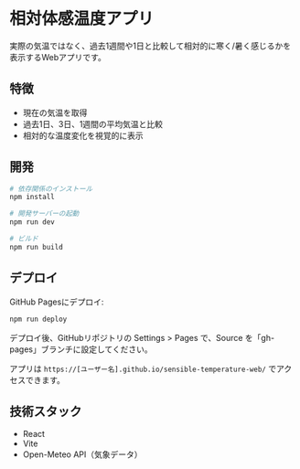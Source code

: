 # 相対体感温度アプリ

実際の気温ではなく、過去1週間や1日と比較して相対的に寒く/暑く感じるかを表示するWebアプリです。

## 特徴

- 現在の気温を取得
- 過去1日、3日、1週間の平均気温と比較
- 相対的な温度変化を視覚的に表示

## 開発

```bash
# 依存関係のインストール
npm install

# 開発サーバーの起動
npm run dev

# ビルド
npm run build
```

## デプロイ

GitHub Pagesにデプロイ:

```bash
npm run deploy
```

デプロイ後、GitHubリポジトリの Settings > Pages で、Source を「gh-pages」ブランチに設定してください。

アプリは `https://[ユーザー名].github.io/sensible-temperature-web/` でアクセスできます。

## 技術スタック

- React
- Vite
- Open-Meteo API（気象データ）
